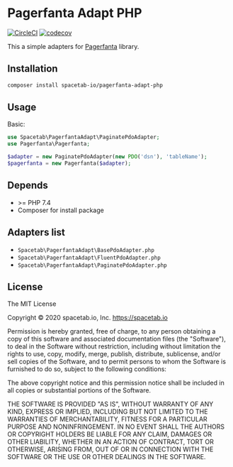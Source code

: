 Pagerfanta Adapt PHP
====================

[![CircleCI](https://circleci.com/gh/spacetab-io/pagerfanta-adapt-php/tree/master.svg?style=svg)](https://circleci.com/gh/spacetab-io/pagerfanta-adapt-php/tree/master)
[![codecov](https://codecov.io/gh/spacetab-io/pagerfanta-adapt-php/branch/master/graph/badge.svg)](https://codecov.io/gh/spacetab-io/pagerfanta-adapt-php)

This a simple adapters for [Pagerfanta](https://github.com/whiteoctober/Pagerfanta) library.

## Installation

```bash
composer install spacetab-io/pagerfanta-adapt-php
```

## Usage

Basic:
```php
use Spacetab\PagerfantaAdapt\PaginatePdoAdapter;
use Pagerfanta\Pagerfanta;

$adapter = new PaginatePdoAdapter(new PDO('dsn'), 'tableName');
$pagerfanta = new Pagerfanta($adapter);

```

## Depends

* \>= PHP 7.4
* Composer for install package

## Adapters list

*  `Spacetab\PagerfantaAdapt\BasePdoAdapter.php`
*  `Spacetab\PagerfantaAdapt\FluentPdoAdapter.php`
*  `Spacetab\PagerfantaAdapt\PaginatePdoAdapter.php`

## License

The MIT License

Copyright © 2020 spacetab.io, Inc. https://spacetab.io

Permission is hereby granted, free of charge, to any person obtaining a copy
of this software and associated documentation files (the "Software"), to deal
in the Software without restriction, including without limitation the rights
to use, copy, modify, merge, publish, distribute, sublicense, and/or sell
copies of the Software, and to permit persons to whom the Software is
furnished to do so, subject to the following conditions:

The above copyright notice and this permission notice shall be included in
all copies or substantial portions of the Software.

THE SOFTWARE IS PROVIDED "AS IS", WITHOUT WARRANTY OF ANY KIND, EXPRESS OR
IMPLIED, INCLUDING BUT NOT LIMITED TO THE WARRANTIES OF MERCHANTABILITY,
FITNESS FOR A PARTICULAR PURPOSE AND NONINFRINGEMENT. IN NO EVENT SHALL THE
AUTHORS OR COPYRIGHT HOLDERS BE LIABLE FOR ANY CLAIM, DAMAGES OR OTHER
LIABILITY, WHETHER IN AN ACTION OF CONTRACT, TORT OR OTHERWISE, ARISING FROM,
OUT OF OR IN CONNECTION WITH THE SOFTWARE OR THE USE OR OTHER DEALINGS IN
THE SOFTWARE.

